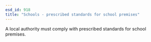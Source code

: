 ```yaml
---
esd_id: 918
title: "Schools - prescribed standards for school premises"
---
```


A local authority must comply with prescribed standards for school premises.

